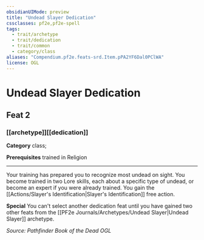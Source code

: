 ```yaml
---
obsidianUIMode: preview
title: "Undead Slayer Dedication"
cssclasses: pf2e,pf2e-spell
tags:
  - trait/archetype
  - trait/dedication
  - trait/common
  - category/class
aliases: "Compendium.pf2e.feats-srd.Item.pPA2YF6Dal0PClWA"
license: OGL
---
```

# Undead Slayer Dedication
## Feat 2
### [[archetype]][[dedication]]

**Category** class; 



**Prerequisites** trained in Religion
* * *
Your training has prepared you to recognize most undead on sight. You become trained in two Lore skills, each about a specific type of undead, or become an expert if you were already trained. You gain the [[Actions/Slayer's Identification|Slayer's Identification]] free action.

**Special** You can't select another dedication feat until you have gained two other feats from the [[PF2e Journals/Archetypes/Undead Slayer|Undead Slayer]] archetype.

*Source: Pathfinder Book of the Dead*
*OGL*